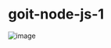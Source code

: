 # goit-node-js-1
![image](https://user-images.githubusercontent.com/81816000/157461846-47dc8053-55be-40cc-8f96-f27e52f18901.png)
